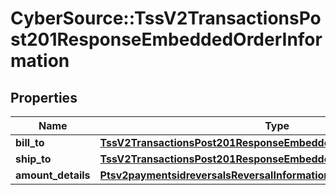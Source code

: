 # CyberSource::TssV2TransactionsPost201ResponseEmbeddedOrderInformation

## Properties
Name | Type | Description | Notes
------------ | ------------- | ------------- | -------------
**bill_to** | [**TssV2TransactionsPost201ResponseEmbeddedOrderInformationBillTo**](TssV2TransactionsPost201ResponseEmbeddedOrderInformationBillTo.md) |  | [optional] 
**ship_to** | [**TssV2TransactionsPost201ResponseEmbeddedOrderInformationShipTo**](TssV2TransactionsPost201ResponseEmbeddedOrderInformationShipTo.md) |  | [optional] 
**amount_details** | [**Ptsv2paymentsidreversalsReversalInformationAmountDetails**](Ptsv2paymentsidreversalsReversalInformationAmountDetails.md) |  | [optional] 


